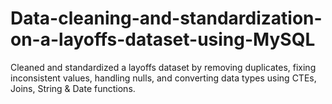 # Data-cleaning-and-standardization-on-a-layoffs-dataset-using-MySQL
Cleaned and standardized a layoffs dataset by removing duplicates, fixing inconsistent values, handling nulls, and converting data types using CTEs, Joins, String &amp; Date functions.
